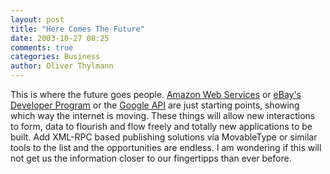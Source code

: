 ```yaml
---
layout: post
title: "Here Comes The Future"
date: 2003-10-27 08:25
comments: true
categories: Business
author: Oliver Thylmann
---
```



This is where the future goes people. [Amazon Web Services](http://www.amazon.com/gp/browse.html/002-4483322-2465638?node=3435361) or [eBay's Developer Program](http://developer.ebay.com/DevProgram/) or the [Google API](http://www.google.com/apis/) are just starting points, showing which way the internet is moving. These things will allow new interactions to form, data to flourish and flow freely and totally new applications to be built. Add XML-RPC based publishing solutions via MovableType or similar tools to the list and the opportunities are endless. I am wondering if this will not get us the information closer to our fingertipps than ever before.


